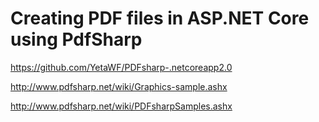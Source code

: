 # Creating PDF files in ASP.NET Core using PdfSharp

https://github.com/YetaWF/PDFsharp-.netcoreapp2.0

http://www.pdfsharp.net/wiki/Graphics-sample.ashx

http://www.pdfsharp.net/wiki/PDFsharpSamples.ashx